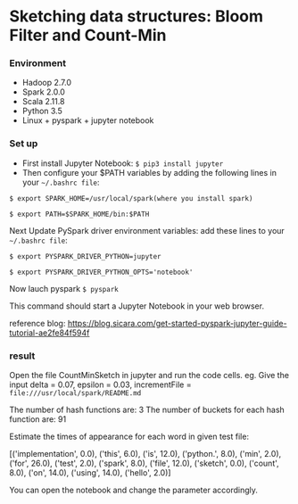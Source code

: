 # Sketching data structures: Bloom Filter and Count-Min
### Environment
- Hadoop 2.7.0
- Spark 2.0.0
- Scala 2.11.8
- Python 3.5
- Linux + pyspark + jupyter notebook

### Set up
- First install Jupyter Notebook: ```$ pip3 install jupyter```
- Then configure your $PATH variables by adding the following lines in your ```~/.bashrc file```:

```$ export SPARK_HOME=/usr/local/spark(where you install spark)```

```$ export PATH=$SPARK_HOME/bin:$PATH```

Next Update PySpark driver environment variables: add these lines to your ```~/.bashrc file```:

```$ export PYSPARK_DRIVER_PYTHON=jupyter```

```$ export PYSPARK_DRIVER_PYTHON_OPTS='notebook'```

Now lauch pyspark ```$ pyspark```

This command should start a Jupyter Notebook in your web browser. 

reference blog: https://blog.sicara.com/get-started-pyspark-jupyter-guide-tutorial-ae2fe84f594f

### result
Open the file CountMinSketch in jupyter and run the code cells.
eg. Give the input delta = 0.07, epsilon = 0.03, incrementFile = ```file:///usr/local/spark/README.md```

The number of hash functions are: 3
The number of buckets for each hash function are: 91

Estimate the times of appearance for each word in given test file:

[('implementation', 0.0), ('this', 6.0), ('is', 12.0), ('python.', 8.0), ('min', 2.0), ('for', 26.0), ('test', 2.0), ('spark', 8.0), ('file', 12.0), ('sketch', 0.0), ('count', 8.0), ('on', 14.0), ('using', 14.0), ('hello', 2.0)]

You can open the notebook and change the parameter accordingly.

